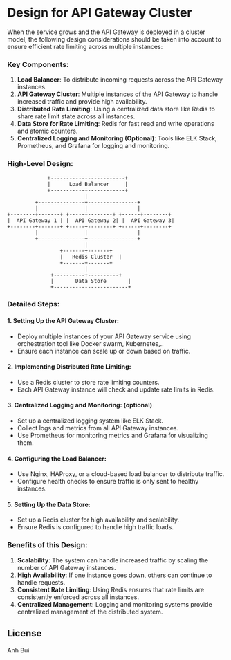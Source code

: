 
#  Design for API Gateway Cluster

When the service grows and the API Gateway is deployed in a cluster model, the following design considerations should be taken into account to ensure efficient rate limiting across multiple instances:

### Key Components:
1. **Load Balancer**: To distribute incoming requests across the API Gateway instances.
2. **API Gateway Cluster**: Multiple instances of the API Gateway to handle increased traffic and provide high availability.
3. **Distributed Rate Limiting**: Using a centralized data store like Redis to share rate limit state across all instances.
4. **Data Store for Rate Limiting**: Redis for fast read and write operations and atomic counters.
5. **Centralized Logging and Monitoring (Optional)**: Tools like ELK Stack, Prometheus, and Grafana for logging and monitoring.

### High-Level Design:

```
             +------------------------+
             |      Load Balancer     |
             +-----------+------------+
                         |
         +---------------+----------------+
         |               |                |
+--------+-------+ +-----+--------+ +------+--------+
|  API Gateway 1 | |  API Gateway 2| |  API Gateway 3|
+--------+-------+ +-----+--------+ +------+--------+
         |               |                |
         +---------------+----------------+
                         |
                 +-------+-------+
                 |   Redis Cluster  |
                 +-------+-------+
                         |
              +----------+----------+
              |       Data Store       |
              +------------------------+
```

### Detailed Steps:

#### 1. Setting Up the API Gateway Cluster:
- Deploy multiple instances of your API Gateway service using orchestration tool like Docker swarm, Kubernetes,..
- Ensure each instance can scale up or down based on traffic.

#### 2. Implementing Distributed Rate Limiting:
- Use a Redis cluster to store rate limiting counters.
- Each API Gateway instance will check and update rate limits in Redis.

#### 3. Centralized Logging and Monitoring: (optional)
- Set up a centralized logging system like ELK Stack.
- Collect logs and metrics from all API Gateway instances.
- Use Prometheus for monitoring metrics and Grafana for visualizing them.

#### 4. Configuring the Load Balancer:
- Use Nginx, HAProxy, or a cloud-based load balancer to distribute traffic.
- Configure health checks to ensure traffic is only sent to healthy instances.

#### 5. Setting Up the Data Store:
- Set up a Redis cluster for high availability and scalability.
- Ensure Redis is configured to handle high traffic loads.

### Benefits of this Design:
1. **Scalability**: The system can handle increased traffic by scaling the number of API Gateway instances.
2. **High Availability**: If one instance goes down, others can continue to handle requests.
3. **Consistent Rate Limiting**: Using Redis ensures that rate limits are consistently enforced across all instances.
4. **Centralized Management**: Logging and monitoring systems provide centralized management of the distributed system.

## License

Anh Bui
